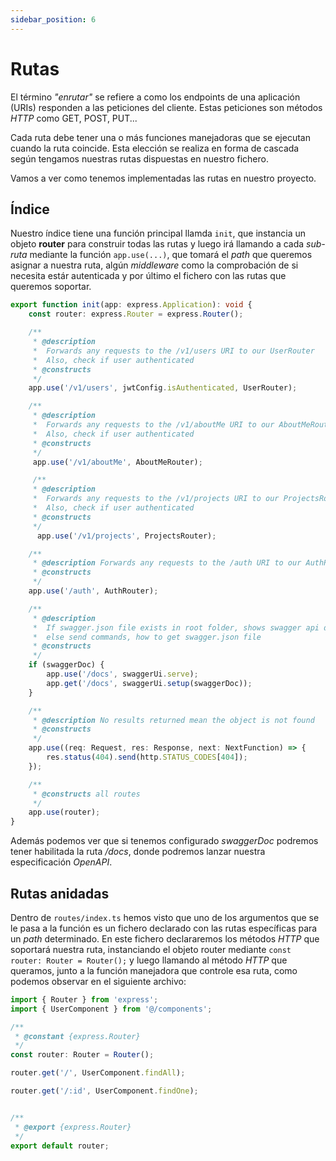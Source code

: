 ```yaml
---
sidebar_position: 6
---
```


# Rutas

El término *"enrutar"* se refiere a como los endpoints de una aplicación (URIs) responden a las peticiones del cliente. Estas peticiones son métodos *HTTP* como GET, POST, PUT...

Cada ruta debe tener una o más funciones manejadoras que se ejecutan cuando la ruta coincide. Esta elección se realiza en forma de cascada según tengamos nuestras rutas dispuestas en nuestro fichero.

Vamos a ver como tenemos implementadas las rutas en nuestro proyecto.

## Índice

Nuestro índice tiene una función principal llamda `init`, que instancia un objeto **router** para construir todas las rutas y luego irá llamando a cada *sub-ruta* mediante la función `app.use(...)`, que tomará el *path* que queremos asignar a nuestra ruta, algún *middleware* como la comprobación de si necesita estár autenticada y por último el fichero con las rutas que queremos soportar.

```ts title="src/routes/index.ts"
export function init(app: express.Application): void {
    const router: express.Router = express.Router();

    /**
     * @description
     *  Forwards any requests to the /v1/users URI to our UserRouter
     *  Also, check if user authenticated
     * @constructs
     */
    app.use('/v1/users', jwtConfig.isAuthenticated, UserRouter);

    /**
     * @description
     *  Forwards any requests to the /v1/aboutMe URI to our AboutMeRouter
     *  Also, check if user authenticated
     * @constructs
     */
     app.use('/v1/aboutMe', AboutMeRouter);

     /**
     * @description
     *  Forwards any requests to the /v1/projects URI to our ProjectsRouter
     *  Also, check if user authenticated
     * @constructs
     */
      app.use('/v1/projects', ProjectsRouter);

    /**
     * @description Forwards any requests to the /auth URI to our AuthRouter
     * @constructs
     */
    app.use('/auth', AuthRouter);

    /**
     * @description
     *  If swagger.json file exists in root folder, shows swagger api description
     *  else send commands, how to get swagger.json file
     * @constructs
     */
    if (swaggerDoc) {
        app.use('/docs', swaggerUi.serve);
        app.get('/docs', swaggerUi.setup(swaggerDoc));
    }

    /**
     * @description No results returned mean the object is not found
     * @constructs
     */
    app.use((req: Request, res: Response, next: NextFunction) => {
        res.status(404).send(http.STATUS_CODES[404]);
    });

    /**
     * @constructs all routes
     */
    app.use(router);
}
```

Además podemos ver que si tenemos configurado *swaggerDoc* podremos tener habilitada la ruta */docs*, donde podremos lanzar nuestra especificación *OpenAPI*.

## Rutas anidadas

Dentro de `routes/index.ts` hemos visto que uno de los argumentos que se le pasa a la función es un fichero declarado con las rutas específicas para un *path* determinado. En este fichero declararemos los métodos *HTTP* que soportará nuestra ruta, instanciando el objeto router mediante `const router: Router = Router();` y luego llamando al método *HTTP* que queramos, junto a la función manejadora que controle esa ruta, como podemos observar en el siguiente archivo:

```ts title="src/routes/UseRouter"
import { Router } from 'express';
import { UserComponent } from '@/components';

/**
 * @constant {express.Router}
 */
const router: Router = Router();

router.get('/', UserComponent.findAll);

router.get('/:id', UserComponent.findOne);


/**
 * @export {express.Router}
 */
export default router;
```
